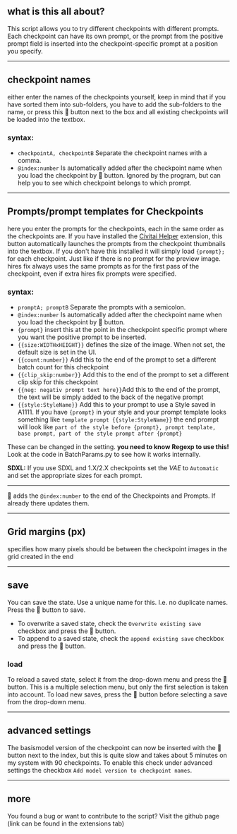## what is this all about?

This script allows you to try different checkpoints with different prompts. Each checkpoint can have its own prompt, or the prompt from the positive prompt field is inserted into the checkpoint-specific prompt at a position you specify.

<hr>

## checkpoint names
either enter the names of the checkpoints yourself, keep in mind that if you have sorted them into sub-folders, you have to add the sub-folders to the name, or press this 📒 button next to the box and all existing checkpoints will be loaded into the textbox.

### syntax:
- `checkpointA, checkpointB` Separate the checkpoint names with a comma.
 - `@index:number` Is automatically added after the checkpoint name when you load the checkpoint by 📒 button. Ignored by the program, but can help you to see which checkpoint belongs to which prompt.

<hr>

## Prompts/prompt templates for Checkpoints
here you enter the prompts for the checkpoints, each in the same order as the checkpoints are.
If you have installed the [Civitai Helper](https://github.com/butaixianran/Stable-Diffusion-Webui-Civitai-Helper) extension, this button automatically launches the prompts from the checkpoint thumbnails into the textbox.
If you don't have this installed it will simply load `{prompt};` for each checkpoint. Just like if there is no prompt for the preview image.
<br>
hires fix always uses the same prompts as for the first pass of the checkpoint, even if extra hires fix prompts were specified.
### syntax:
- `promptA; promptB` Separate the prompts with a semicolon.
- `@index:number` Is automatically added after the checkpoint name when you load the checkpoint by 📒 button.
- `{prompt}` insert this at the point in the checkpoint specific prompt where you want the positive prompt to be inserted.
- `{{size:WIDTHxHEIGHT}}` defines the size of the image. When not set, the default size is set in the UI.
- `{{count:number}}` Add this to the end of the prompt to set a different batch count for this checkpoint
- `{{clip_skip:number}}` Add this to the end of the prompt to set a different clip skip for this checkpoint
- `{{neg: negativ prompt text here}}`Add this to the end of the prompt, the text will be simply added to the back of the negative prompt
- `{{style:StyleName}}` Add this to your prompt to use a Style saved in A1111. If you have `{prompt}` in your style and your prompt template looks something like `template prompt {{style:StyleName}}` the end prompt will look like `part of the style before {prompt}, prompt template, base prompt, part of the style prompt after {prompt}`

These can be changed in the setting. **you need to know Regexp to use this!** Look at the code in BatchParams.py to see how it works internally.

**SDXL:** If you use SDXL and 1.X/2.X checkpoints set the *VAE* to `Automatic` and set the appropriate sizes for each prompt.
<hr>

🔢 adds the `@index:number` to the end of the Checkpoints and Prompts. If already there updates them.
<hr>

## Grid margins (px)
specifies how many pixels should be between the checkpoint images in the grid created in the end

<hr>

## save
You can save the state. Use a unique name for this. I.e. no duplicate names. Press the 💾 button to save.
- To overwrite a saved state, check the `Overwrite existing save` checkbox and press the 💾 button.
- To append to a saved state, check the `append existing save` checkbox and press the 💾 button.

### load
To reload a saved state, select it from the drop-down menu and press the 📒 button. This is a multiple selection menu, but only the first selection is taken into account.
To load new saves, press the 🔄 button before selecting a save from the drop-down menu.

<hr>

## advanced settings
The basismodel version of the checkpoint can now be inserted with the 🔢 button next to the index, but this is quite slow and takes about 5 minutes on my system with 90 checkpoints. To enable this check under advanced settings the checkbox `Add model version to checkpoint names`.

<hr>

## more
You found a bug or want to contribute to the script? Visit the github page (link can be found in the extensions tab)